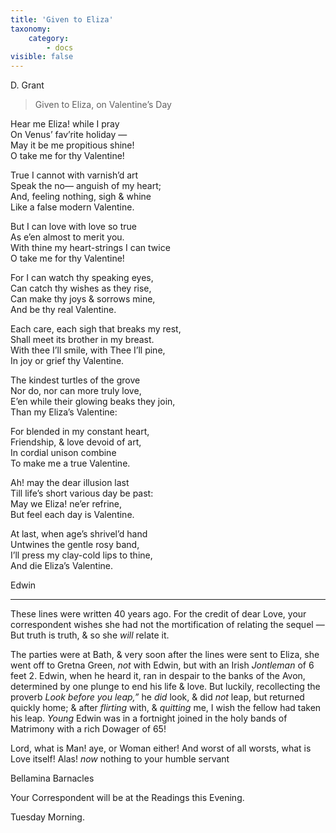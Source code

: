 ```yaml
---
title: 'Given to Eliza'
taxonomy:
    category:
        - docs
visible: false
---
```


<div class="author">D. Grant</div>

> Given to Eliza, on Valentine’s Day    
    
Hear me Eliza! while I pray    
On Venus’ fav’rite holiday —    
May it be me propitious shine!    
O take me for thy Valentine!    
    
True I cannot with varnish’d art    
Speak the no— anguish of my heart;    
And, feeling nothing, sigh & whine    
Like a false modern Valentine.    
    
But I can love with love so true    
As e’en almost to merit you.    
With thine my heart-strings I can twice    
O take me for thy Valentine!    
    
For I can watch thy speaking eyes,    
Can catch thy wishes as they rise,    
Can make thy joys & sorrows mine,    
And be thy real Valentine.    
    
Each care, each sigh that breaks my rest,    
Shall meet its brother in my breast.    
With thee I’ll smile, with Thee I’ll pine,    
In joy or grief thy Valentine.    
    
The kindest turtles of the grove    
Nor do, nor can more truly love,    
E’en while their glowing beaks they join,    
Than my Eliza’s Valentine:    
    
For blended in my constant heart,    
Friendship, & love devoid of art,    
In cordial unison combine    
To make me a true Valentine.    
    
Ah! may the dear illusion last    
Till life’s short various day be past:    
May we Eliza! ne’er refrine,    
But feel each day is Valentine.    
    
At last, when age’s shrivel’d hand    
Untwines the gentle rosy band,    
I’ll press my clay-cold lips to thine,    
And die Eliza’s Valentine.

Edwin

---

These lines were written 40 years ago. For the credit of dear Love, your correspondent wishes she had not the mortification of relating the sequel — But truth is truth, & so she *will* relate it.

The parties were at Bath, & very soon after the lines were sent to Eliza, she went off to Gretna Green, *not* with Edwin, but with an Irish *Jontleman* of 6 feet 2. Edwin, when he heard it, ran in despair to the banks of the Avon, determined by one plunge to end his life & love. But luckily, recollecting the proverb *Look before you leap,”* he *did* look, & did *not* leap, but returned quickly home; & after *flirting* with, & *quitting* me, I wish the fellow had taken his leap. *Young* Edwin was in a fortnight joined in the holy bands of Matrimony with a rich Dowager of 65!

Lord, what is Man! aye, or Woman either! And worst of all worsts, what is Love itself! Alas! *now* nothing to your humble servant

Bellamina Barnacles

Your Correspondent will be at the Readings this Evening.

Tuesday Morning.